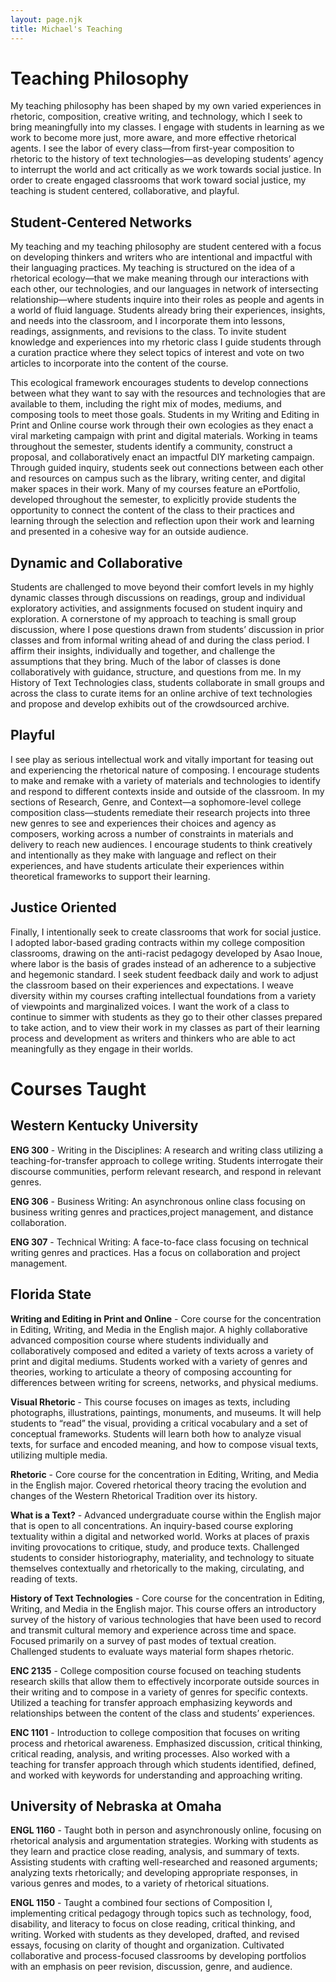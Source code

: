 ```yaml
---
layout: page.njk
title: Michael's Teaching
---
```


# Teaching Philosophy
My teaching philosophy has been shaped by my own varied experiences in rhetoric, composition, creative writing, and technology, which I seek to bring meaningfully into my classes. I engage with students in learning as we work to become more just, more aware, and more effective rhetorical agents. I see the labor of every class—from first-year composition to rhetoric to the history of text technologies—as developing students’ agency to interrupt the world and act critically as we work towards social justice. In order to create engaged classrooms that work toward social justice, my teaching is student centered, collaborative, and playful.

## Student-Centered Networks
My teaching and my teaching philosophy are student centered with a focus on developing thinkers and writers who are intentional and impactful with their languaging practices. My teaching is structured on the idea of a rhetorical ecology—that we make meaning through our interactions with each other, our technologies, and our languages in network of intersecting relationship—where students inquire into their roles as people and agents in a world of fluid language. Students already bring their experiences, insights, and needs into the classroom, and I incorporate them into lessons, readings, assignments, and revisions to the class. To invite student knowledge and experiences into my rhetoric class I guide students through a curation practice where they select topics of interest and vote on two articles to incorporate into the content of the course.

This ecological framework encourages students to develop connections between what they want to say with the resources and technologies that are available to them, including the right mix of modes, mediums, and composing tools to meet those goals. Students in my Writing and Editing in Print and Online course work through their own ecologies as they enact a viral marketing campaign with print and digital materials. Working in teams throughout the semester, students identify a community, construct a proposal, and collaboratively enact an impactful DIY marketing campaign. Through guided inquiry, students seek out connections between each other and resources on campus such as the library, writing center, and digital maker spaces in their work. Many of my courses feature an ePortfolio, developed throughout the semester, to explicitly provide students the opportunity to connect the content of the class to their practices and learning through the selection and reflection upon their work and learning and presented in a cohesive way for an outside audience.

## Dynamic and Collaborative
Students are challenged to move beyond their comfort levels in my highly dynamic classes through discussions on readings, group and individual exploratory activities, and assignments focused on student inquiry and exploration. A cornerstone of my approach to teaching is small group discussion, where I pose questions drawn from students’ discussion in prior classes and from informal writing ahead of and during the class period. I affirm their insights, individually and together, and challenge the assumptions that they bring. Much of the labor of classes is done collaboratively with guidance, structure, and questions from me. In my History of Text Technologies class, students collaborate in small groups and across the class to curate items for an online archive of text technologies and propose and develop exhibits out of the crowdsourced archive. 

## Playful
I see play as serious intellectual work and vitally important for teasing out and experiencing the rhetorical nature of composing. I encourage students to make and remake with a variety of materials and technologies to identify and respond to different contexts inside and outside of the classroom. In my sections of Research, Genre, and Context—a sophomore-level college composition class—students remediate their research projects into three new genres to see and experiences their choices and agency as composers, working across a number of constraints in materials and delivery to reach new audiences. I encourage students to think creatively and intentionally as they make with language and reflect on their experiences, and have students articulate their experiences within theoretical frameworks to support their learning.

## Justice Oriented
Finally, I intentionally seek to create classrooms that work for social justice. I adopted labor-based grading contracts within my college composition classrooms, drawing on the anti-racist pedagogy developed by Asao Inoue, where labor is the basis of grades instead of an adherence to a subjective and hegemonic standard. I seek student feedback daily and work to adjust the classroom based on their experiences and expectations. I weave diversity within my courses crafting intellectual foundations from a variety of viewpoints and marginalized voices. I want the work of a class to continue to simmer with students as they go to their other classes prepared to take action, and to view their work in my classes as part of their learning process and development as writers and thinkers who are able to act meaningfully as they engage in their worlds. 

# Courses Taught
## Western Kentucky University
**ENG 300** - Writing in the Disciplines: A research and writing class utilizing a teaching-for-transfer approach to college writing. Students interrogate their discourse communities, perform relevant research, and respond in relevant genres.

**ENG 306** - Business Writing: An asynchronous online class focusing on business writing genres and practices,project management, and distance collaboration.

**ENG 307** - Technical Writing: A face-to-face class focusing on technical writing genres and practices. Has a focus on collaboration and project management.

## Florida State
**Writing and Editing in Print and Online** - Core course for the concentration in Editing, Writing, and Media in the English major. A highly collaborative advanced composition course where students individually and collaboratively composed and edited a variety of texts across a variety of print and digital mediums. Students worked with a variety of genres and theories, working to articulate a theory of composing accounting for differences between writing for screens, networks, and physical mediums.

**Visual Rhetoric** - This course focuses on images as texts, including photographs, illustrations, paintings, monuments, and museums. It will help students to “read” the visual, providing a critical vocabulary and a set of conceptual frameworks. Students will learn both how to analyze visual texts, for surface and encoded meaning, and how to compose visual texts, utilizing multiple media.

**Rhetoric** - Core course for the concentration in Editing, Writing, and Media in the English major. Covered rhetorical theory tracing the evolution and changes of the Western Rhetorical Tradition over its history.

**What is a Text?** - Advanced undergraduate course within the English major that is open to all concentrations. An inquiry-based course exploring textuality within a digital and networked world. Works at places of praxis inviting provocations to critique, study, and produce texts. Challenged students to consider historiography, materiality, and technology to situate themselves contextually and rhetorically to the making, circulating, and reading of texts.

**History of Text Technologies** - Core course for the concentration in Editing, Writing, and Media in the English major. This course offers an introductory survey of the history of various technologies that have been used to record and transmit cultural memory and experience across time and space. Focused primarily on a survey of past modes of textual creation. Challenged students to evaluate ways material form shapes rhetoric.

**ENC 2135** - College composition course focused on teaching students research skills that allow them to effectively incorporate outside sources in their writing and to compose in a variety of genres for specific contexts. Utilized a teaching for transfer approach emphasizing keywords and relationships between the content of the class and students’ experiences.

**ENC 1101** - Introduction to college composition that focuses on writing process and rhetorical awareness. Emphasized discussion, critical thinking, critical reading, analysis, and writing processes. Also worked with a teaching for transfer approach through which students identified, defined, and worked with keywords for understanding and approaching writing.

## University of Nebraska at Omaha
**ENGL 1160** - Taught both in person and asynchronously online, focusing on rhetorical analysis and argumentation strategies. Working with students as they learn and practice close reading, analysis, and summary of texts. Assisting students with crafting well-researched and reasoned arguments; analyzing texts rhetorically; and developing appropriate responses, in various genres and modes, to a variety of rhetorical situations.

**ENGL 1150** - Taught a combined four sections of Composition I, implementing critical pedagogy through topics such as technology, food, disability, and literacy to focus on close reading, critical thinking, and writing. Worked with students as they developed, drafted, and revised essays, focusing on clarity of thought and organization. Cultivated collaborative and process-focused classrooms by developing portfolios with an emphasis on peer revision, discussion, genre, and audience.